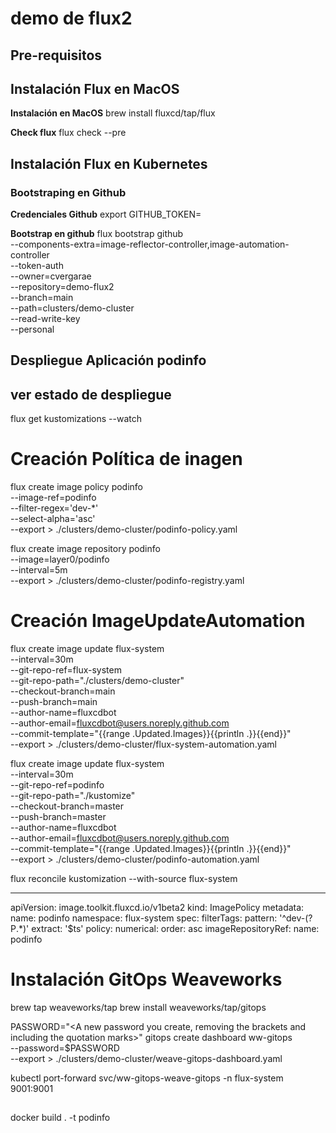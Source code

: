# demo de flux2 

## Pre-requisitos

## Instalación Flux en MacOS

**Instalación en MacOS**
brew install fluxcd/tap/flux

**Check flux**
flux check --pre


## Instalación Flux en Kubernetes

### Bootstraping en Github

**Credenciales Github**
export GITHUB_TOKEN=<PAT-token>

**Bootstrap en github**
flux bootstrap github \
  --components-extra=image-reflector-controller,image-automation-controller \
  --token-auth \
  --owner=cvergarae \
  --repository=demo-flux2 \
  --branch=main \
  --path=clusters/demo-cluster \
  --read-write-key \
  --personal

## Despliegue Aplicación podinfo


## ver estado de despliegue
flux get kustomizations --watch


# Creación Política de inagen

flux create image policy podinfo \
--image-ref=podinfo \
--filter-regex='dev-*' \
--select-alpha='asc' \
--export > ./clusters/demo-cluster/podinfo-policy.yaml



flux create image repository podinfo \
--image=layer0/podinfo \
--interval=5m \
--export > ./clusters/demo-cluster/podinfo-registry.yaml

# Creación ImageUpdateAutomation



flux create image update flux-system \
--interval=30m \
--git-repo-ref=flux-system \
--git-repo-path="./clusters/demo-cluster" \
--checkout-branch=main \
--push-branch=main \
--author-name=fluxcdbot \
--author-email=fluxcdbot@users.noreply.github.com \
--commit-template="{{range .Updated.Images}}{{println .}}{{end}}" \
--export > ./clusters/demo-cluster/flux-system-automation.yaml

flux create image update flux-system \
--interval=30m \
--git-repo-ref=podinfo \
--git-repo-path="./kustomize" \
--checkout-branch=master \
--push-branch=master \
--author-name=fluxcdbot \
--author-email=fluxcdbot@users.noreply.github.com \
--commit-template="{{range .Updated.Images}}{{println .}}{{end}}" \
--export > ./clusters/demo-cluster/podinfo-automation.yaml


flux reconcile kustomization --with-source flux-system


---
apiVersion: image.toolkit.fluxcd.io/v1beta2
kind: ImagePolicy
metadata:
  name: podinfo
  namespace: flux-system
spec:
  filterTags:
    pattern: '^dev-(?P<ts>.*)'
    extract: '$ts'
  policy:
    numerical:
      order: asc
  imageRepositoryRef:
    name: podinfo


# Instalación GitOps Weaveworks

brew tap weaveworks/tap
brew install weaveworks/tap/gitops

PASSWORD="<A new password you create, removing the brackets and including the quotation marks>"
gitops create dashboard ww-gitops \
  --password=$PASSWORD \
  --export > ./clusters/demo-cluster/weave-gitops-dashboard.yaml


kubectl port-forward svc/ww-gitops-weave-gitops -n flux-system 9001:9001

## 

docker build . -t podinfo  
